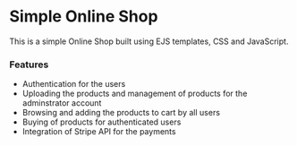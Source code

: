# Simple Online Shop
This is a simple Online Shop built using EJS templates, CSS and JavaScript.
### Features
* Authentication for the users
* Uploading the products and management of products for the adminstrator account
* Browsing and adding the products to cart by all users
* Buying of products for authenticated users
* Integration of Stripe API for the payments
